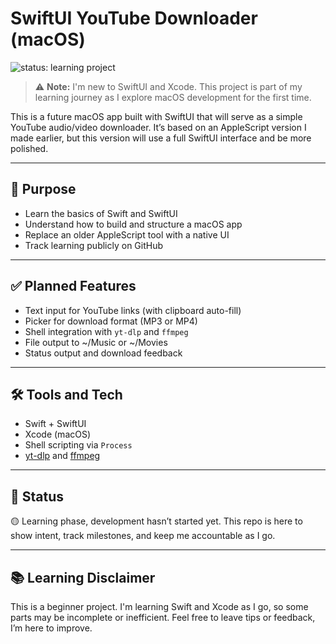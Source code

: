 # SwiftUI YouTube Downloader (macOS)

![status: learning project](https://img.shields.io/badge/status-learning-yellow)

> ⚠️ **Note:** I'm new to SwiftUI and Xcode. This project is part of my learning journey as I explore macOS development for the first time.

This is a future macOS app built with SwiftUI that will serve as a simple YouTube audio/video downloader. It’s based on an AppleScript version I made earlier, but this version will use a full SwiftUI interface and be more polished.

---

## 🎯 Purpose

- Learn the basics of Swift and SwiftUI
- Understand how to build and structure a macOS app
- Replace an older AppleScript tool with a native UI
- Track learning publicly on GitHub

---

## ✅ Planned Features

- Text input for YouTube links (with clipboard auto-fill)
- Picker for download format (MP3 or MP4)
- Shell integration with `yt-dlp` and `ffmpeg`
- File output to ~/Music or ~/Movies
- Status output and download feedback

---

## 🛠 Tools and Tech

- Swift + SwiftUI
- Xcode (macOS)
- Shell scripting via `Process`
- [yt-dlp](https://github.com/yt-dlp/yt-dlp) and [ffmpeg](https://ffmpeg.org/)

---

## 🧪 Status

🟡 Learning phase, development hasn’t started yet. This repo is here to show intent, track milestones, and keep me accountable as I go.

---

## 📚 Learning Disclaimer

This is a beginner project. I'm learning Swift and Xcode as I go, so some parts may be incomplete or inefficient. Feel free to leave tips or feedback,  I’m here to improve.
